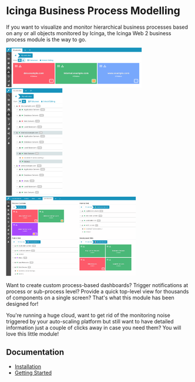# Icinga Business Process Modelling

If you want to visualize and monitor hierarchical business processes based on
any or all objects monitored by Icinga, the Icinga Web 2 business process
module is the way to go.

[![Tile View](screenshot/00_preview/0005_preview-smaller-tile-view.png)](doc/13-Web-Components-Tile-Renderer.md)
[![Tree View](screenshot/00_preview/0006_preview-smaller-tree-view.png)](doc/14-Web-Components-Tree-Renderer.md)
[![Dashboard](screenshot/00_preview/0007_preview-smallerbusinessprocesses-on-dashboard.png)](doc/16-Add-To-Dashboard.md)

Want to create custom process-based dashboards? Trigger notifications at
process or sub-process level? Provide a quick top-level view for thousands of
components on a single screen? That's what this module has been designed for!

You're running a huge cloud, want to get rid of the monitoring noise triggered
by your auto-scaling platform but still want to have detailed information just
a couple of clicks away in case you need them? You will love this little module!

## Documentation

* [Installation](02-Installation.md)
* [Getting Started](03-Getting-Started.md)
